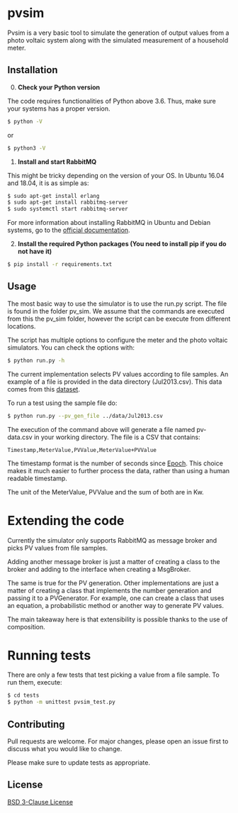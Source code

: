 # pvsim

Pvsim is a very basic tool to simulate the generation of output values from a photo voltaic system along with the simulated measurement of a household meter.

## Installation

0. **Check your Python version**

The code requires functionalities of Python above 3.6. Thus, make sure your systems has a proper version.

```bash
$ python -V
```

or

```bash
$ python3 -V
```

1. **Install and start RabbitMQ** 

This might be tricky depending on the version of your OS. In Ubuntu 16.04 and 18.04, it is as simple as:

```bash
$ sudo apt-get install erlang
$ sudo apt-get install rabbitmq-server
$ sudo systemctl start rabbitmq-server
```

For more information about installing RabbitMQ in Ubuntu and Debian systems,
go to the [official documentation](https://www.rabbitmq.com/install-debian.html).

2. **Install the required Python packages (You need to install pip if you do not have it)**

```bash
$ pip install -r requirements.txt
```

## Usage

The most basic way to use the simulator is to use the run.py script. The file is found in the folder pv_sim. We assume that the commands are executed from this the pv_sim folder, however the script can be execute from different locations. 

The script has multiple options to configure the meter and the photo voltaic
simulators. You can check the options with:

```bash
$ python run.py -h
```

The current implementation selects PV values according to file samples. An example of a file is provided in the data directory (Jul2013.csv). This data comes from this [dataset](http://www.networkrevolution.co.uk/project-library/dataset-tc5-enhanced-profiling-solar-photovoltaic-pv-users/).

To run a test using the sample file do:

```bash
$ python run.py --pv_gen_file ../data/Jul2013.csv
```

The execution of the command above will generate a file named pv-data.csv in your working directory. The file is a CSV that contains:

```
Timestamp,MeterValue,PVValue,MeterValue+PVValue
```

The timestamp format is the number of seconds since [Epoch](https://en.wikipedia.org/wiki/Unix_time). This choice makes it much easier to 
further process the data, rather than using a human readable timestamp.

The unit of the MeterValue, PVValue and the sum of both are in Kw.

# Extending the code

Currently the simulator only supports RabbitMQ as message broker and picks PV values from file samples. 

Adding another message broker is just a matter of creating a class to the broker and adding to the interface when creating a MsgBroker.

The same is true for the PV generation. Other implementations are just a matter of creating a class that implements the number generation and passing it to a PVGenerator. For example, one can create a class that uses an equation, a probabilistic method or another way to generate PV values. 

The main takeaway here is that extensibility is possible thanks to the use of composition.

# Running tests

There are only a few tests that test picking a value from a file sample. 
To run them, execute:

```bash
$ cd tests
$ python -m unittest pvsim_test.py
```

## Contributing
Pull requests are welcome. For major changes, please open an issue first to discuss what you would like to change.

Please make sure to update tests as appropriate.

## License
[BSD 3-Clause License](https://choosealicense.com/licenses/bsd-3-clause/)
